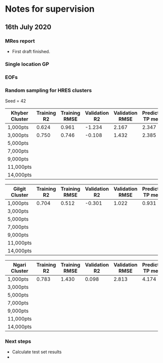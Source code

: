 # Notes for supervision

## 16th July 2020

### MRes report

* First draft finished.

### Single location GP

### EOFs

### Random sampling for HRES clusters

Seed = 42

| Khyber Cluster| Training R2 | Training RMSE | Validation R2 | Validation RMSE | Predicted TP mean | Predicted TP std |
| ------------- | ----------- | ------------- | ------------- | --------------- | ----------------- | ---------------- |
| 1,000pts | 0.624 | 0.961 | -1.234 | 2.167 | 2.347 | 2.174 |
| 3,000pts | 0.750 | 0.746 | -0.108 | 1.432 | 2.385 | 2.291 |
| 5,000pts |
| 7,000pts |
| 9,000pts |
| 11,000pts|
| 14,000pts|

| Gilgit Cluster| Training R2 | Training RMSE | Validation R2 | Validation RMSE | Predicted TP mean | Predicted TP std |
| ------------- | ----------- | ------------- | ------------- | --------------- | ----------------- | ---------------- |
| 1,000pts | 0.704 | 0.512 | -0.301 | 1.022 | 0.931 | 2.198 |
| 3,000pts | 
| 5,000pts |
| 7,000pts |
| 9,000pts |
| 11,000pts|
| 14,000pts|

| Ngari Cluster| Training R2 | Training RMSE | Validation R2 | Validation RMSE | Predicted TP mean | Predicted TP std |
| ------------- | ----------- | ------------- | ------------- | --------------- | ----------------- | ---------------- |
| 1,000pts | 0.783 | 1.430 | 0.098 | 2.813 | 4.174 | 3.169 |
| 3,000pts |
| 5,000pts |
| 7,000pts |
| 9,000pts |
| 11,000pts|
| 14,000pts|

### Next steps

* Calculate test set results
* 